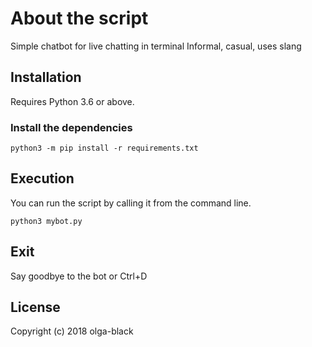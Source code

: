 # About the script

Simple chatbot for live chatting in terminal
Informal, casual, uses slang

## Installation

Requires Python 3.6 or above.

### Install the dependencies

`python3 -m pip install -r requirements.txt`

## Execution

You can run the script by calling it from the command line.

`python3 mybot.py`

## Exit

Say goodbye to the bot or Ctrl+D

## License
Copyright (c) 2018 olga-black
